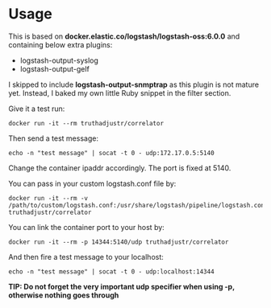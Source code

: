 Usage
=====

This is based on **docker.elastic.co/logstash/logstash-oss:6.0.0** and containing below extra plugins:

* logstash-output-syslog
* logstash-output-gelf

I skipped to include **logstash-output-snmptrap** as this plugin is not mature yet.
Instead, I baked my own little Ruby snippet in the filter section.

Give it a test run:

```
docker run -it --rm truthadjustr/correlator
```

Then send a test message:

```
echo -n "test message" | socat -t 0 - udp:172.17.0.5:5140
```

Change the container ipaddr accordingly. The port is fixed at 5140.

You can pass in your custom logstash.conf file by:

```
docker run -it --rm -v /path/to/custom/logstash.conf:/usr/share/logstash/pipeline/logstash.conf truthadjustr/correlator
```

You can link the container port to your host by:

```
docker run -it --rm -p 14344:5140/udp truthadjustr/correlator
```

And then fire a test message to your localhost:
```
echo -n "test message" | socat -t 0 - udp:localhost:14344
```

**TIP: Do not forget the very important udp specifier when using -p, otherwise nothing goes through**


